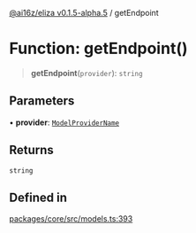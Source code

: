 [@ai16z/eliza v0.1.5-alpha.5](../index.md) / getEndpoint

# Function: getEndpoint()

> **getEndpoint**(`provider`): `string`

## Parameters

• **provider**: [`ModelProviderName`](../enumerations/ModelProviderName.md)

## Returns

`string`

## Defined in

[packages/core/src/models.ts:393](https://github.com/agent-miraya/Miraya-7f/blob/main/packages/core/src/models.ts#L393)
